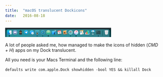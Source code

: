 ```yaml
---
title:  "macOS translucent Dockicons"
date:   2016-08-18
---
```

![Dock with transparent hidden Appicons](assets/blgimg/2016-08-18-dock.png)

A lot of people asked me, how managed to make the icons of hidden (*CMD + H*) apps on my Dock translucent.

All you need is your Macs Terminal and the following line:   

`defaults write com.apple.Dock showhidden -bool YES && killall Dock`
